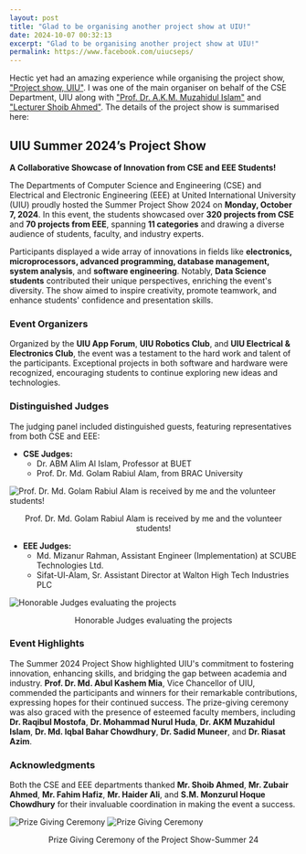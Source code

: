 ```yaml
---
layout: post
title: "Glad to be organising another project show at UIU!"
date: 2024-10-07 00:32:13
excerpt: "Glad to be organising another project show at UIU!"
permalink: https://www.facebook.com/uiucseps/
---
```


Hectic yet had an amazing experience while organising the project show, <a href="https://www.facebook.com/uiucseps/">"Project show, UIU"</a>. I was one of the main organiser on behalf of the CSE Department, UIU along with <a href="https://cse.uiu.ac.bd/faculty/muzahid/">"Prof. Dr. A.K.M. Muzahidul Islam"</a> and <a href="https://cse.uiu.ac.bd/faculty/shoib/">"Lecturer Shoib Ahmed"</a>. The details of the project show is summarised here:

## UIU Summer 2024’s Project Show  
**A Collaborative Showcase of Innovation from CSE and EEE Students!**

The Departments of Computer Science and Engineering (CSE) and Electrical and Electronic Engineering (EEE) at United International University (UIU) proudly hosted the Summer Project Show 2024 on **Monday, October 7, 2024**. In this event, the students showcased over **320 projects from CSE** and **70 projects from EEE**, spanning **11 categories** and drawing a diverse audience of students, faculty, and industry experts.

<!-- ![Main Event](images/event_main.jpg) -->

Participants displayed a wide array of innovations in fields like **electronics, microprocessors, advanced programming, database management, system analysis**, and **software engineering**. Notably, **Data Science students** contributed their unique perspectives, enriching the event's diversity. The show aimed to inspire creativity, promote teamwork, and enhance students' confidence and presentation skills.

### Event Organizers

Organized by the **UIU App Forum**, **UIU Robotics Club**, and **UIU Electrical & Electronics Club**, the event was a testament to the hard work and talent of the participants. Exceptional projects in both software and hardware were recognized, encouraging students to continue exploring new ideas and technologies.

<!-- ![Student Collaboration](images/student_collab.jpg) -->

### Distinguished Judges

The judging panel included distinguished guests, featuring representatives from both CSE and EEE:
- **CSE Judges:**  
  - Dr. ABM Alim Al Islam, Professor at BUET  
  - Prof. Dr. Md. Golam Rabiul Alam, from BRAC University

![Prof. Dr. Md. Golam Rabiul Alam is received by me and the volunteer students!](https://github.com/FahimHafiz/FahimHafiz.github.io/blob/main/assets/img/cseps24_1.jpg?raw=true)
<br>
<figcaption style="text-align: center;">Prof. Dr. Md. Golam Rabiul Alam is received by me and the volunteer students!</figcaption>

- **EEE Judges:**  
  - Md. Mizanur Rahman, Assistant Engineer (Implementation) at SCUBE Technologies Ltd.  
  - Sifat-Ul-Alam, Sr. Assistant Director at Walton High Tech Industries PLC  

![Honorable Judges evaluating the projects](https://github.com/FahimHafiz/FahimHafiz.github.io/blob/main/assets/img/cseps24_2.jpg?raw=true)
<br>
<figcaption style="text-align: center;">Honorable Judges evaluating the projects</figcaption>

### Event Highlights
The Summer 2024 Project Show highlighted UIU's commitment to fostering innovation, enhancing skills, and bridging the gap between academia and industry. **Prof. Dr. Md. Abul Kashem Mia**, Vice Chancellor of UIU, commended the participants and winners for their remarkable contributions, expressing hopes for their continued success. The prize-giving ceremony was also graced with the presence of esteemed faculty members, including **Dr. Raqibul Mostofa**, **Dr. Mohammad Nurul Huda**, **Dr. AKM Muzahidul Islam**, **Dr. Md. Iqbal Bahar Chowdhury**, **Dr. Sadid Muneer**, and **Dr. Riasat Azim**.

### Acknowledgments

Both the CSE and EEE departments thanked **Mr. Shoib Ahmed**, **Mr. Zubair Ahmed**, **Mr. Fahim Hafiz**, **Mr. Haider Ali**, and **S.M. Monzurul Hoque Chowdhury** for their invaluable coordination in making the event a success.

![Prize Giving Ceremony](https://github.com/FahimHafiz/FahimHafiz.github.io/blob/main/assets/img/cseps24_3.jpg?raw=true)
![Prize Giving Ceremony](https://github.com/FahimHafiz/FahimHafiz.github.io/blob/main/assets/img/cseps24_4.jpg?raw=true)
<br>
<figcaption style="text-align: center;">Prize Giving Ceremony of the Project Show-Summer 24</figcaption>
